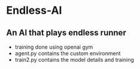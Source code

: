 # Endless-AI
## An AI that plays endless runner 
* training done using openai gym
* agent.py contains the custom environment
* train2.py contains the model details and training
